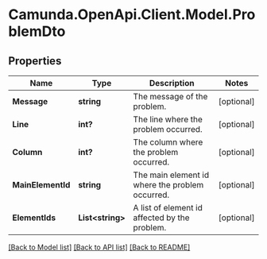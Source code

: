 # Camunda.OpenApi.Client.Model.ProblemDto
## Properties

Name | Type | Description | Notes
------------ | ------------- | ------------- | -------------
**Message** | **string** | The message of the problem. | [optional] 
**Line** | **int?** | The line where the problem occurred. | [optional] 
**Column** | **int?** | The column where the problem occurred. | [optional] 
**MainElementId** | **string** | The main element id where the problem occurred. | [optional] 
**ElementIds** | **List&lt;string&gt;** | A list of element id affected by the problem. | [optional] 

[[Back to Model list]](../README.md#documentation-for-models) [[Back to API list]](../README.md#documentation-for-api-endpoints) [[Back to README]](../README.md)

